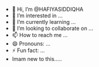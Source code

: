 - 👋 Hi, I’m @HAFIYASIDDIQHA
- 👀 I’m interested in ...
- 🌱 I’m currently learning ...
- 💞️ I’m looking to collaborate on ...
- 📫 How to reach me ...
- 😄 Pronouns: ...
- ⚡ Fun fact: ...
-  Imam new to this.....

<!---
HAFIYASIDDIQHA/HAFIYASIDDIQHA is a ✨ special ✨ repository because its `README.md` (this file) appears on your GitHub profile.
You can click the Preview link to take a look at your changes.
--->
